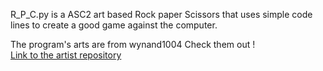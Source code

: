 
R_P_C.py is a ASC2 art based Rock paper Scissors that uses simple code lines to create a good 
game against the computer. 

The program's arts are from wynand1004 
Check them out ! <br>
[Link to the artist repository](https://gist.github.com/wynand1004/b5c521ea8392e9c6bfe101b025c39abe)

